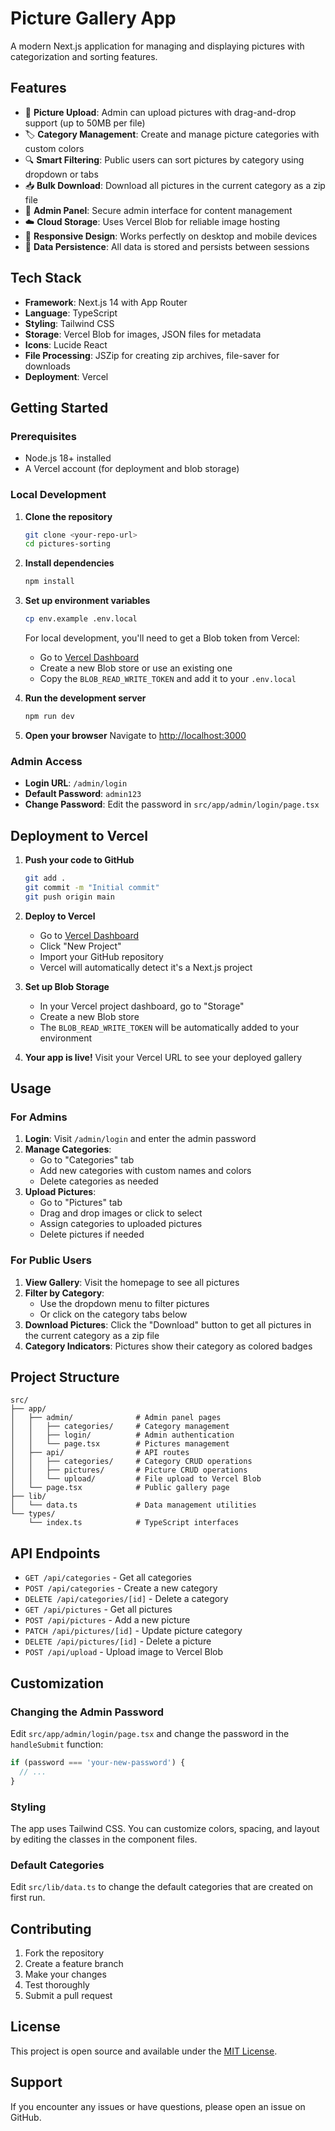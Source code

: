 # Picture Gallery App

A modern Next.js application for managing and displaying pictures with categorization and sorting features.

## Features

- 📸 **Picture Upload**: Admin can upload pictures with drag-and-drop support (up to 50MB per file)
- 🏷️ **Category Management**: Create and manage picture categories with custom colors
- 🔍 **Smart Filtering**: Public users can sort pictures by category using dropdown or tabs
- 📥 **Bulk Download**: Download all pictures in the current category as a zip file
- 👤 **Admin Panel**: Secure admin interface for content management
- ☁️ **Cloud Storage**: Uses Vercel Blob for reliable image hosting
- 📱 **Responsive Design**: Works perfectly on desktop and mobile devices
- 💾 **Data Persistence**: All data is stored and persists between sessions

## Tech Stack

- **Framework**: Next.js 14 with App Router
- **Language**: TypeScript
- **Styling**: Tailwind CSS
- **Storage**: Vercel Blob for images, JSON files for metadata
- **Icons**: Lucide React
- **File Processing**: JSZip for creating zip archives, file-saver for downloads
- **Deployment**: Vercel

## Getting Started

### Prerequisites

- Node.js 18+ installed
- A Vercel account (for deployment and blob storage)

### Local Development

1. **Clone the repository**
   ```bash
   git clone <your-repo-url>
   cd pictures-sorting
   ```

2. **Install dependencies**
   ```bash
   npm install
   ```

3. **Set up environment variables**
   ```bash
   cp env.example .env.local
   ```
   
   For local development, you'll need to get a Blob token from Vercel:
   - Go to [Vercel Dashboard](https://vercel.com/dashboard/stores)
   - Create a new Blob store or use an existing one
   - Copy the `BLOB_READ_WRITE_TOKEN` and add it to your `.env.local`

4. **Run the development server**
   ```bash
   npm run dev
   ```

5. **Open your browser**
   Navigate to [http://localhost:3000](http://localhost:3000)

### Admin Access

- **Login URL**: `/admin/login`
- **Default Password**: `admin123`
- **Change Password**: Edit the password in `src/app/admin/login/page.tsx`

## Deployment to Vercel

1. **Push your code to GitHub**
   ```bash
   git add .
   git commit -m "Initial commit"
   git push origin main
   ```

2. **Deploy to Vercel**
   - Go to [Vercel Dashboard](https://vercel.com/dashboard)
   - Click "New Project"
   - Import your GitHub repository
   - Vercel will automatically detect it's a Next.js project

3. **Set up Blob Storage**
   - In your Vercel project dashboard, go to "Storage"
   - Create a new Blob store
   - The `BLOB_READ_WRITE_TOKEN` will be automatically added to your environment

4. **Your app is live!**
   Visit your Vercel URL to see your deployed gallery

## Usage

### For Admins

1. **Login**: Visit `/admin/login` and enter the admin password
2. **Manage Categories**: 
   - Go to "Categories" tab
   - Add new categories with custom names and colors
   - Delete categories as needed
3. **Upload Pictures**:
   - Go to "Pictures" tab
   - Drag and drop images or click to select
   - Assign categories to uploaded pictures
   - Delete pictures if needed

### For Public Users

1. **View Gallery**: Visit the homepage to see all pictures
2. **Filter by Category**: 
   - Use the dropdown menu to filter pictures
   - Or click on the category tabs below
3. **Download Pictures**: Click the "Download" button to get all pictures in the current category as a zip file
4. **Category Indicators**: Pictures show their category as colored badges

## Project Structure

```
src/
├── app/
│   ├── admin/              # Admin panel pages
│   │   ├── categories/     # Category management
│   │   ├── login/          # Admin authentication
│   │   └── page.tsx        # Pictures management
│   ├── api/                # API routes
│   │   ├── categories/     # Category CRUD operations
│   │   ├── pictures/       # Picture CRUD operations
│   │   └── upload/         # File upload to Vercel Blob
│   └── page.tsx            # Public gallery page
├── lib/
│   └── data.ts             # Data management utilities
└── types/
    └── index.ts            # TypeScript interfaces
```

## API Endpoints

- `GET /api/categories` - Get all categories
- `POST /api/categories` - Create a new category
- `DELETE /api/categories/[id]` - Delete a category
- `GET /api/pictures` - Get all pictures
- `POST /api/pictures` - Add a new picture
- `PATCH /api/pictures/[id]` - Update picture category
- `DELETE /api/pictures/[id]` - Delete a picture
- `POST /api/upload` - Upload image to Vercel Blob

## Customization

### Changing the Admin Password

Edit `src/app/admin/login/page.tsx` and change the password in the `handleSubmit` function:

```typescript
if (password === 'your-new-password') {
  // ...
}
```

### Styling

The app uses Tailwind CSS. You can customize colors, spacing, and layout by editing the classes in the component files.

### Default Categories

Edit `src/lib/data.ts` to change the default categories that are created on first run.

## Contributing

1. Fork the repository
2. Create a feature branch
3. Make your changes
4. Test thoroughly
5. Submit a pull request

## License

This project is open source and available under the [MIT License](LICENSE).

## Support

If you encounter any issues or have questions, please open an issue on GitHub.
